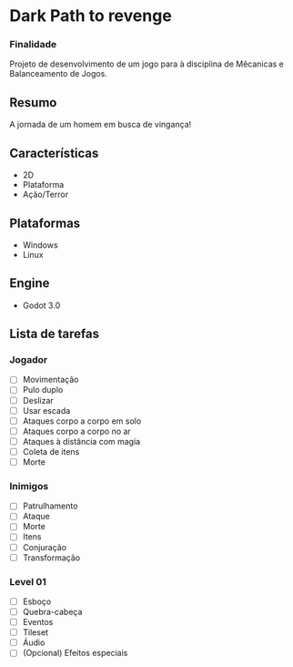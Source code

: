 # Dark Path to revenge

### Finalidade
Projeto de desenvolvimento de um jogo para à disciplina de Mêcanicas e Balanceamento de Jogos.

## Resumo
A jornada de um homem em busca de vingança!

## Características
- 2D
- Plataforma
- Ação/Terror

## Plataformas
- Windows
- Linux

## Engine
- Godot 3.0

## Lista de tarefas

### Jogador
- [ ] Movimentação
- [ ] Pulo duplo
- [ ] Deslizar
- [ ] Usar escada
- [ ] Ataques corpo a corpo em solo
- [ ] Ataques corpo a corpo no ar
- [ ] Ataques à distância com magia
- [ ] Coleta de itens
- [ ] Morte

### Inimigos
- [ ] Patrulhamento
- [ ] Ataque
- [ ] Morte
- [ ] Itens
- [ ] Conjuração
- [ ] Transformação

### Level 01
- [ ] Esboço
- [ ] Quebra-cabeça
- [ ] Eventos
- [ ] Tileset
- [ ] Áudio
- [ ] \(Opcional) Efeitos especiais
